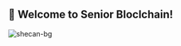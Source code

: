 ## 👋 Welcome to Senior Bloclchain!
![shecan-bg](https://user-images.githubusercontent.com/6504337/169260059-419d97b6-b0a7-4ee0-b6db-f1499fa0b014.png)
